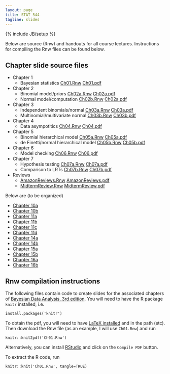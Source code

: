 ```yaml
---
layout: page
title: STAT 544
tagline: slides
---
```

{% include JB/setup %}

Below are source (Rnw) and handouts for all course lectures. Instructions for compiling the Rnw files can be found below.

## Chapter slide source files

- Chapter 1
  - Bayesian statistics [Ch01.Rnw](Ch01/Ch01.Rnw) [Ch01.pdf](Ch01/Ch01.pdf)
- Chapter 2
  - Binomial model/priors [Ch02a.Rnw](Ch02/Ch02a.Rnw) [Ch02a.pdf](Ch02/Ch02a.pdf)
  - Normal model/computation [Ch02b.Rnw](Ch02/Ch02b.Rnw) [Ch02a.pdf](Ch02/Ch02b.pdf)
- Chapter 3
  - Independent binomials/normal [Ch03a.Rnw](Ch03/Ch03a.Rnw) [Ch03a.pdf](Ch03/Ch03a.pdf)
  - Multinomial/multivariate normal [Ch03b.Rnw](Ch03/Ch03b.Rnw) [Ch03b.pdf](Ch03/Ch03b.pdf)
- Chapter 4
  - Data asympotitics [Ch04.Rnw](Ch04/Ch04.Rnw) [Ch04.pdf](Ch04/Ch04.pdf)
- Chapter 5
  - Binomial hierarchical model [Ch05a.Rnw](Ch05/Ch05a.Rnw) [Ch05a.pdf](Ch05/Ch05a.pdf)
  - de Finetti/normal hierarchical model [Ch05b.Rnw](Ch05/Ch05b.Rnw) [Ch05b.pdf](Ch05/Ch05b.pdf)
- Chapter 6
  - Model checking [Ch06.Rnw](Ch06/Ch06.Rnw) [Ch06.pdf](Ch06/Ch06.pdf)
- Chapter 7
  - Hypothesis testing [Ch07a.Rnw](Ch07/Ch07a.Rnw) [Ch07a.pdf](Ch07/Ch07a.pdf)
  - Comparison to LRTs [Ch07b.Rnw](Ch07/Ch07b.Rnw) [Ch07b.pdf](Ch07/Ch07b.pdf)
- Reviews
  - [AmazonReviews.Rnw](AmazonReviews/AmazonReviews.Rnw) [AmazonReviews.pdf](AmazonReviews/AmazonReviews.pdf)
  - [MidtermReview.Rnw](MidtermReview/midterm_review.Rnw) [MidtermReview.pdf](MidtermReview/midterm_review.pdf)
  
Below are (to be organized)
  
- [Chapter 10a](Ch10/Ch10a.Rnw)
- [Chapter 10b](Ch10/Ch10b.Rnw)
- [Chapter 11a](Ch11/Ch11a.Rnw)
- [Chapter 11b](Ch11/Ch11b.Rnw)
- [Chapter 11c](Ch11/Ch11c.Rnw)
- [Chapter 11d](Ch11/Ch11d.Rnw)
- [Chapter 14a](Ch14/Ch14a.Rnw)
- [Chapter 14b](Ch14/Ch14b.Rnw)
- [Chapter 15a](Ch15/Ch15a.Rnw)
- [Chapter 15b](Ch15/Ch15b.Rnw)
- [Chapter 16a](Ch16/Ch16a.Rnw)
- [Chapter 16b](Ch16/Ch16b.Rnw)


## Rnw compilation instructions

The following files contain code to create slides for the associated chapters of [Bayesian Data Analysis, 3rd edition](../textbook.html). You will need to have the R package `knitr` installed, i.e. 

    install.packages('knitr')

To obtain the pdf, you will need to have [LaTeX installed](http://en.wikibooks.org/wiki/LaTeX/Installation) and in the path (etc). Then download the Rnw file (as an example, I will use `Ch01.Rnw`) and run

    knitr::knit2pdf('Ch01.Rnw')

Alternatively, you can install [RStudio](http://www.rstudio.com/) and click on the `Compile PDF` button.

To extract the R code, run 

    knitr::knit('Ch01.Rnw', tangle=TRUE)
